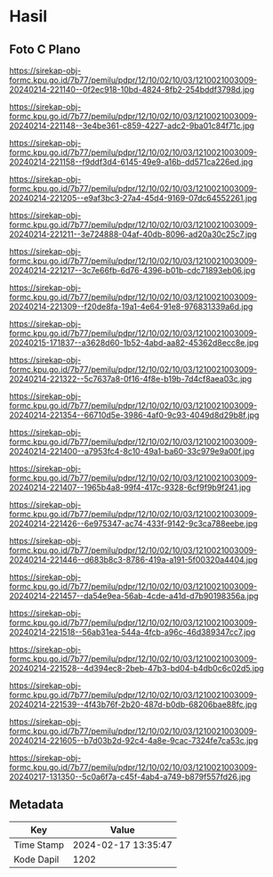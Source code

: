 # Hasil

## Foto C Plano

https://sirekap-obj-formc.kpu.go.id/7b77/pemilu/pdpr/12/10/02/10/03/1210021003009-20240214-221140--0f2ec918-10bd-4824-8fb2-254bddf3798d.jpg

https://sirekap-obj-formc.kpu.go.id/7b77/pemilu/pdpr/12/10/02/10/03/1210021003009-20240214-221148--3e4be361-c859-4227-adc2-9ba01c84f71c.jpg

https://sirekap-obj-formc.kpu.go.id/7b77/pemilu/pdpr/12/10/02/10/03/1210021003009-20240214-221158--f9ddf3d4-6145-49e9-a16b-dd571ca226ed.jpg

https://sirekap-obj-formc.kpu.go.id/7b77/pemilu/pdpr/12/10/02/10/03/1210021003009-20240214-221205--e9af3bc3-27a4-45d4-9169-07dc64552261.jpg

https://sirekap-obj-formc.kpu.go.id/7b77/pemilu/pdpr/12/10/02/10/03/1210021003009-20240214-221211--3e724888-04af-40db-8096-ad20a30c25c7.jpg

https://sirekap-obj-formc.kpu.go.id/7b77/pemilu/pdpr/12/10/02/10/03/1210021003009-20240214-221217--3c7e66fb-6d76-4396-b01b-cdc71893eb06.jpg

https://sirekap-obj-formc.kpu.go.id/7b77/pemilu/pdpr/12/10/02/10/03/1210021003009-20240214-221309--f20de8fa-19a1-4e64-91e8-976831339a6d.jpg

https://sirekap-obj-formc.kpu.go.id/7b77/pemilu/pdpr/12/10/02/10/03/1210021003009-20240215-171837--a3628d60-1b52-4abd-aa82-45362d8ecc8e.jpg

https://sirekap-obj-formc.kpu.go.id/7b77/pemilu/pdpr/12/10/02/10/03/1210021003009-20240214-221322--5c7637a8-0f16-4f8e-b19b-7d4cf8aea03c.jpg

https://sirekap-obj-formc.kpu.go.id/7b77/pemilu/pdpr/12/10/02/10/03/1210021003009-20240214-221354--66710d5e-3986-4af0-9c93-4049d8d29b8f.jpg

https://sirekap-obj-formc.kpu.go.id/7b77/pemilu/pdpr/12/10/02/10/03/1210021003009-20240214-221400--a7953fc4-8c10-49a1-ba60-33c979e9a00f.jpg

https://sirekap-obj-formc.kpu.go.id/7b77/pemilu/pdpr/12/10/02/10/03/1210021003009-20240214-221407--1965b4a8-99f4-417c-9328-6cf9f9b9f241.jpg

https://sirekap-obj-formc.kpu.go.id/7b77/pemilu/pdpr/12/10/02/10/03/1210021003009-20240214-221426--6e975347-ac74-433f-9142-9c3ca788eebe.jpg

https://sirekap-obj-formc.kpu.go.id/7b77/pemilu/pdpr/12/10/02/10/03/1210021003009-20240214-221446--d683b8c3-8786-419a-a191-5f00320a4404.jpg

https://sirekap-obj-formc.kpu.go.id/7b77/pemilu/pdpr/12/10/02/10/03/1210021003009-20240214-221457--da54e9ea-56ab-4cde-a41d-d7b90198356a.jpg

https://sirekap-obj-formc.kpu.go.id/7b77/pemilu/pdpr/12/10/02/10/03/1210021003009-20240214-221518--56ab31ea-544a-4fcb-a96c-46d389347cc7.jpg

https://sirekap-obj-formc.kpu.go.id/7b77/pemilu/pdpr/12/10/02/10/03/1210021003009-20240214-221528--4d394ec8-2beb-47b3-bd04-b4db0c6c02d5.jpg

https://sirekap-obj-formc.kpu.go.id/7b77/pemilu/pdpr/12/10/02/10/03/1210021003009-20240214-221539--4f43b76f-2b20-487d-b0db-68206bae88fc.jpg

https://sirekap-obj-formc.kpu.go.id/7b77/pemilu/pdpr/12/10/02/10/03/1210021003009-20240214-221605--b7d03b2d-92c4-4a8e-9cac-7324fe7ca53c.jpg

https://sirekap-obj-formc.kpu.go.id/7b77/pemilu/pdpr/12/10/02/10/03/1210021003009-20240217-131350--5c0a6f7a-c45f-4ab4-a749-b879f557fd26.jpg


## Metadata

| Key        | Value               |
| ---------- | ------------------- |
| Time Stamp | 2024-02-17 13:35:47 |
| Kode Dapil | 1202                |



